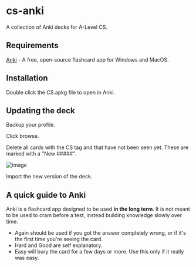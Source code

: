 # cs-anki
A collection of Anki decks for A-Level CS.

## Requirements
[Anki](https://apps.ankiweb.net/) - A free, open-source flashcard app for Windows and MacOS.

## Installation
Double click the CS.apkg file to open in Anki.

## Updating the deck
Backup your profile.

Click browse.

Delete all cards with the CS tag and that have not been seen yet. These are marked with a "New #####".

![image](https://user-images.githubusercontent.com/65739117/150214914-210ff23d-e650-4afb-ae8c-50b084220f44.png)

Import the new version of the deck.

## A quick guide to Anki

Anki is a flashcard app designed to be used **in the long term**.
It is not meant to be used to cram before a test, instead building knowledge slowly over time.

- Again should be used if you got the answer completely wrong, or if it's the first time you're seeing the card.
- Hard and Good are self explanatory.
- Easy will bury the card for a few days or more. Use this only if it really was easy.
